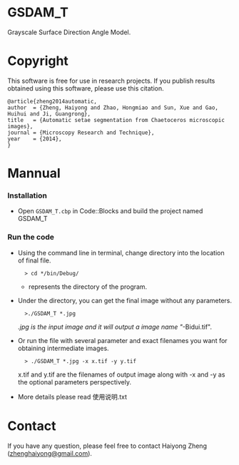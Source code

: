 GSDAM_T
=======

Grayscale Surface Direction Angle Model.


Copyright
==========

This software is free for use in research projects. If you publish
results obtained using this software, please use this citation.

    @article{zheng2014automatic,
    author  = {Zheng, Haiyong and Zhao, Hongmiao and Sun, Xue and Gao, Huihui and Ji, Guangrong},
    title   = {Automatic setae segmentation from Chaetoceros microscopic images},
    journal = {Microscopy Research and Technique},
    year    = {2014},
    }

Mannual
========


### Installation

* Open `GSDAM_T.cbp` in Code::Blocks and build the project named GSDAM_T

### Run the code
* Using the command line in terminal, change directory into the location of final file.

		> cd */bin/Debug/

  * represents the directory of the program. 
  

* Under the directory, you can get the final image without any parameters. 

		>./GSDAM_T *.jpg 

  *.jpg is the input image and it will output a image name "*-Bidui.tif".

* Or run the file with several parameter and exact filenames you want for obtaining intermediate images.

		> ./GSDAM_T *.jpg -x x.tif -y y.tif

  x.tif and y.tif are the filenames of output image along with -x and -y as the optional parameters perspectively.

* More details please read 使用说明.txt 


Contact
=======

If you have any question, please feel free to contact Haiyong Zheng (zhenghaiyong@gmail.com).
